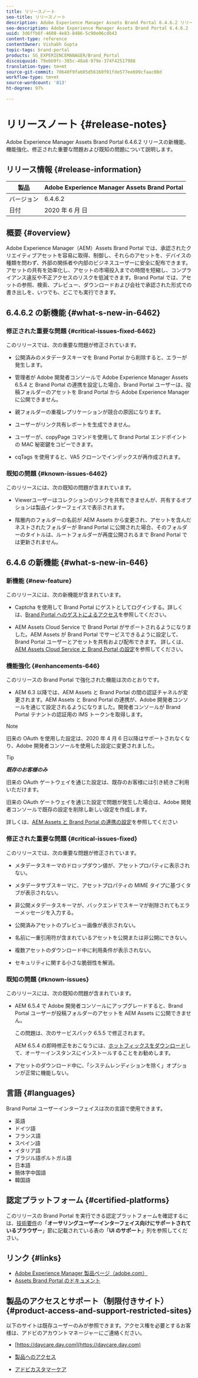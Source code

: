 ```yaml
---
title: リリースノート
seo-title: リリースノート
description: Adobe Experience Manager Assets Brand Portal 6.4.6.2 リリースの機能、機能強化、修正された重要な問題および既知の問題について説明します。
seo-description: Adobe Experience Manager Assets Brand Portal 6.4.6.2 リリースの機能強化、修正された重要な問題および既知の問題について説明します。
uuid: 3d6ffb6f-4608-4e83-8486-5c90e06cdb43
content-type: reference
contentOwner: Vishabh Gupta
topic-tags: brand-portal
products: SG_EXPERIENCEMANAGER/Brand_Portal
discoiquuid: 79ebb9fc-385c-48a8-979e-374f42517988
translation-type: tm+mt
source-git-commit: 70640f9fa605d56160f01fde577ee699cfaac08d
workflow-type: tm+mt
source-wordcount: '813'
ht-degree: 97%

---
```



# リリースノート {#release-notes}

Adobe Experience Manager Assets Brand Portal 6.4.6.2 リリースの新機能、機能強化、修正された重要な問題および既知の問題について説明します。

## リリース情報 {#release-information}

| 製品 | Adobe Experience Manager Assets Brand Portal |
|---|---|
| バージョン | 6.4.6.2 |
| 日付 | 2020 年 6 月 日 |

## 概要 {#overview}

Adobe Experience Manager（AEM）Assets Brand Portal では、承認されたクリエイティブアセットを容易に取得、制御し、それらのアセットを、デバイスの種類を問わず、外部の関係者や内部のビジネスユーザーに安全に配布できます。アセットの共有を効率化し、アセットの市場投入までの時間を短縮し、コンプライアンス違反や不正アクセスのリスクを低減できます。Brand Portal では、アセットの参照、検索、プレビュー、ダウンロードおよび会社で承認された形式での書き出しを、いつでも、どこでも実行できます。

## 6.4.6.2 の新機能 {#what-s-new-in-6462}

### 修正された重要な問題 {#critical-issues-fixed-6462}

このリリースでは、次の重要な問題が修正されています。

* 公開済みのメタデータスキーマを Brand Portal から削除すると、エラーが発生します。

* 管理者が Adobe 開発者コンソールで Adobe Experience Manager Assets 6.5.4 と Brand Portal の連携を設定した場合、Brand Portal ユーザーは、投稿フォルダーのアセットを Brand Portal から Adobe Experience Manager に公開できません。

* 親フォルダーの重複レプリケーションが競合の原因になります。

* ユーザーがリンク共有レポートを生成できません。

* ユーザーが、copyPage コマンドを使用して Brand Portal エンドポイントの MAC 秘密鍵をコピーできます。

* cqTags を使用すると、VA5 クローンでインデックスが再作成されます。


### 既知の問題 {#known-issues-6462}

このリリースには、次の既知の問題が含まれています。

* Viewerユーザーはコレクションのリンクを共有できませんが、共有するオプションは製品インターフェイスで表示されます。

* 階層内のフォルダーの名前が AEM Assets から変更され、アセットを含んだネストされたフォルダーが Brand Portal に公開された場合、そのフォルダーのタイトルは、ルートフォルダーが再度公開されるまで Brand Portal では更新されません。


## 6.4.6 の新機能 {#what-s-new-in-646}

### 新機能 {#new-feature}

このリリースには、次の新機能が含まれています。

* Captcha を使用して Brand Portal にゲストとしてログインする。詳しくは、[Brand Portal へのゲストによるアクセス](../using/guest-access.md)を参照してください。

* AEM Assets Cloud Service で Brand Portal がサポートされるようになりました。AEM Assets が Brand Portal でサービスできるように設定して、Brand Portal ユーザーとアセットを共有および配布できます。
詳しくは、[AEM Assets Cloud Service と Brand Portal の設定](https://docs.adobe.com/content/help/ja-JP/experience-manager-cloud-service/assets/brand-portal/configure-aem-assets-with-brand-portal.html)を参照してください。

### 機能強化 {#enhancements-646}

このリリースの Brand Portal で強化された機能は次のとおりです。

* AEM 6.3 以降では、AEM Assets と Brand Portal の間の認証チャネルが変更されます。AEM Assets と Brand Portal の連携が、Adobe 開発者コンソールを通じて設定されるようになりました。開発者コンソールが Brand Portal テナントの認証用の IMS トークンを取得します。

>[!NOTE]
>
>旧来の OAuth を使用した設定は、2020 年 4 月 6 日以降はサポートされなくなり、Adobe 開発者コンソールを使用した設定に変更されました。

>[!TIP]
>
>***既存のお客様のみ***
>
>旧来の OAuth ゲートウェイを通じた設定は、既存のお客様には引き続きご利用いただけます。
>
>旧来の OAuth ゲートウェイを通じた設定で問題が発生した場合は、Adobe 開発者コンソールで既存の設定を削除し新しい設定を作成します。

詳しくは、[AEM Assets と Brand Portal の連携の設定](configure-aem-assets-with-brand-portal.md)を参照してください

### 修正された重要な問題 {#critical-issues-fixed}

このリリースでは、次の重要な問題が修正されています。

* メタデータスキーマのドロップダウン値が、アセットプロパティに表示されない。

* メタデータサブスキーマに、アセットプロパティの MIME タイプに基づくタブが表示されない。

* 非公開メタデータスキーマが、バックエンドでスキーマが削除されてもエラーメッセージを入力する。

* 公開済みアセットのプレビュー画像が表示されない。

* 名前に一重引用符が含まれているアセットを公開または非公開にできない。

* 複数アセットのダウンロード中に利用条件が表示されない。

* セキュリティに関する小さな脆弱性を解消。

### 既知の問題 {#known-issues}

このリリースには、次の既知の問題が含まれています。

* AEM 6.5.4 で Adobe 開発者コンソールにアップグレードすると、Brand Portal ユーザーが投稿フォルダーのアセットを AEM Assets に公開できません。

   この問題は、次のサービスパック 6.5.5 で修正されます。

   AEM 6.5.4 の即時修正をおこなうには、[ホットフィックスをダウンロード](https://www.adobeaemcloud.com/content/marketplace/marketplaceProxy.html?packagePath=/content/companies/public/adobe/packages/cq650/hotfix/cq-6.5.0-hotfix-33041)して、オーサーインスタンスにインストールすることをお勧めします。

* アセットのダウンロード中に、「システムレンディションを除く」オプションが正常に機能しない。


## 言語 {#languages}

Brand Portal ユーザーインターフェイスは次の言語で使用できます。

* 英語
* ドイツ語
* フランス語
* スペイン語
* イタリア語
* ブラジル語ポルトガル語
* 日本語
* 簡体字中国語
* 韓国語

## 認定プラットフォーム  {#certified-platforms}

このリリースの Brand Portal を実行できる認定プラットフォームを確認するには、[技術要件](https://helpx.adobe.com/jp/experience-manager/6-4/sites/deploying/using/technical-requirements.html)の「**オーサリングユーザーインターフェイス向けにサポートされているブラウザー**」節に記載されている表の「**UI のサポート**」列を参照してください。

## リンク {#links}

* [Adobe Experience Manager 製品ページ（adobe.com）](http://www.adobe.com/jp/marketing-cloud/experience-manager.html)
* [Assets Brand Portal のドキュメント](https://helpx.adobe.com/jp/experience-manager/brand-portal/user-guide.html)

## 製品のアクセスとサポート（制限付きサイト）{#product-access-and-support-restricted-sites}

以下のサイトは既存ユーザーのみが参照できます。アクセス権を必要とするお客様は、アドビのアカウントマネージャーにご連絡ください。

* [https://daycare.day.com](https://daycare.day.com)

* [製品へのアクセス](https://login.marketing.adobe.com)

* [アドビカスタマーケア](https://helpx.adobe.com/jp/contact.html)
